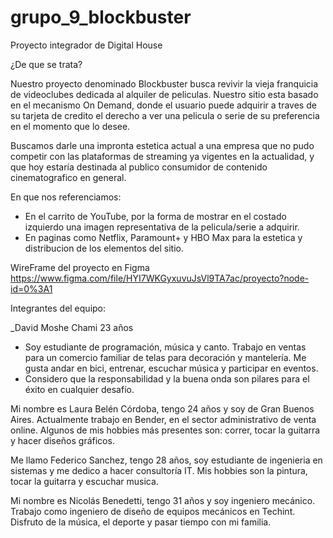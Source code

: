 # grupo_9_blockbuster
Proyecto integrador de Digital House

¿De que se trata?

Nuestro proyecto denominado Blockbuster busca revivir la vieja franquicia de videoclubes dedicada al alquiler de peliculas. Nuestro sitio esta basado en el mecanismo On Demand, donde el usuario puede adquirir a traves de su tarjeta de credito el derecho a ver una pelicula o serie de su preferencia en el momento que lo desee.

Buscamos darle una impronta estetica actual a una empresa que no pudo competir con las plataformas de streaming ya vigentes en la actualidad, y que hoy estaría destinada al publico consumidor de contenido cinematografico en general.

En que nos referenciamos:

- En el carrito de YouTube, por la forma de mostrar en el costado izquierdo una imagen representativa de la pelicula/serie a adquirir.
- En paginas como Netflix, Paramount+ y HBO Max para la estetica y distribucion de los elementos del sitio.

WireFrame del proyecto en Figma
https://www.figma.com/file/HYI7WKGyxuvuJsVl9TA7ac/proyecto?node-id=0%3A1

Integrantes del equipo:

_David Moshe Chami 23 años
- Soy estudiante de programación, música y canto. Trabajo en ventas para un comercio familiar de telas para decoración y mantelería. Me gusta andar en bici, entrenar, escuchar música y participar en eventos.
- Considero que la responsabilidad y la buena onda son pilares para el éxito en cualquier desafío.

Mi nombre es Laura Belén Córdoba, tengo 24 años y soy de Gran Buenos Aires.  Actualmente trabajo en Bender, en el sector administrativo de venta online. 
Algunos de mis hobbies más presentes son: correr, tocar la guitarra y hacer diseños gráficos.

Me llamo Federico Sanchez, tengo 28 años, soy estudiante de ingenieria en sistemas y me dedico a hacer consultoría IT. Mis hobbies son la pintura, tocar la guitarra y escuchar musica. 

Mi nombre es Nicolás Benedetti, tengo 31 años y soy ingeniero mecánico. Trabajo como ingeniero de diseño de equipos mecánicos en Techint. Disfruto de la música, el deporte y pasar tiempo con mi familia.

